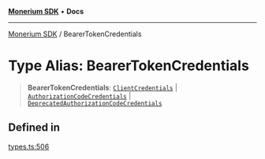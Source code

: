 [**Monerium SDK**](../README.md) • **Docs**

***

[Monerium SDK](../README.md) / BearerTokenCredentials

# Type Alias: BearerTokenCredentials

> **BearerTokenCredentials**: [`ClientCredentials`](../interfaces/ClientCredentials.md) \| [`AuthorizationCodeCredentials`](../interfaces/AuthorizationCodeCredentials.md) \| [`DeprecatedAuthorizationCodeCredentials`](../interfaces/DeprecatedAuthorizationCodeCredentials.md)

## Defined in

[types.ts:506](https://github.com/monerium/js-monorepo/blob/90e863940da8623462a29ce3ac59bdfdcf20271e/packages/sdk/src/types.ts#L506)
